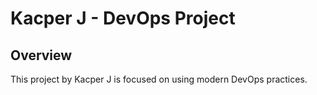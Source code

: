 # Kacper J - DevOps Project

## Overview

This project by Kacper J is focused on using modern DevOps practices.
